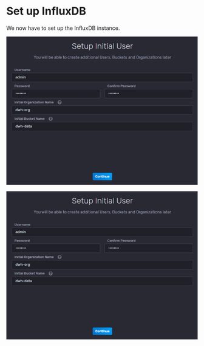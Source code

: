# Set up InfluxDB

We now have to set up the InfluxDB instance.

![User Setup](./assets/img/user_setup.PNG)

![User Setup](./assets/user_setup.PNG)